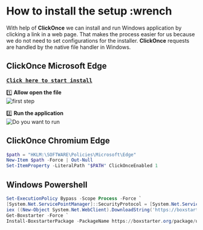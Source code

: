 # How to install the setup :wrench

With help of **ClickOnce** we can install and run Windows application by clicking a link in a web page. That makes the process easier for us because we do not need to set configurations for the installer. **ClickOnce** requests are handled by the native file handler in Windows.

## ClickOnce Microsoft Edge

<pre><b><a href="https://boxstarter.org/package/url?https://raw.githubusercontent.com/Specshell/specshell.software.dev.setup/main/windows.ps1" rel="nofollow"">Click here to start install</a> </b></pre>

 :one: **Allow open the file** <br>
 ![first step](https://user-images.githubusercontent.com/58290791/113137405-c8300400-9224-11eb-8ba3-e7516158cfd4.PNG)

 :two: **Run the application** <br>
 ![Do you want to run](https://user-images.githubusercontent.com/58290791/113137411-cb2af480-9224-11eb-9194-5c113fb7e299.PNG)

## ClickOnce Chromium Edge

```powershell
$path = "HKLM:\SOFTWARE\Policies\Microsoft\Edge"
New-Item $path -Force | Out-Null
Set-ItemProperty -LiteralPath "$PATH" ClickOnceEnabled 1
```

## Windows Powershell

```powershell
Set-ExecutionPolicy Bypass -Scope Process -Force `
[System.Net.ServicePointManager]::SecurityProtocol = [System.Net.ServicePointManager]::SecurityProtocol -bor 3072 `
iex ((New-Object System.Net.WebClient).DownloadString('https://boxstarter.org/bootstrapper.ps1')) `
Get-Boxstarter -Force `
Install-BoxstarterPackage -PackageName https://boxstarter.org/package/url?https://raw.githubusercontent.com/Specshell/specshell.software.dev.setup/main/windows.ps1
```
